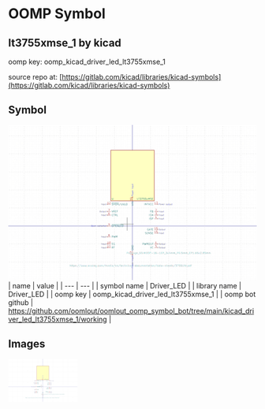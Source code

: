 # OOMP Symbol  
## lt3755xmse_1  by kicad  
  
oomp key: oomp_kicad_driver_led_lt3755xmse_1  
  
source repo at: [https://gitlab.com/kicad/libraries/kicad-symbols](https://gitlab.com/kicad/libraries/kicad-symbols)  
## Symbol  
  
[![working.png](working_600.png)](working.png)  
| name | value | 
| --- | --- | 
| symbol name | Driver_LED | 
| library name | Driver_LED | 
| oomp key | oomp_kicad_driver_led_lt3755xmse_1 | 
| oomp bot github | https://github.com/oomlout/oomlout_oomp_symbol_bot/tree/main/kicad_driver_led_lt3755xmse_1/working | 
## Images  
  
[![working.png](working_140.png)](working.png)  
